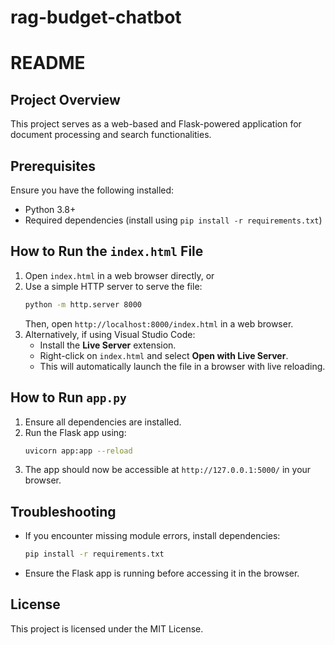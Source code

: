 # rag-budget-chatbot
# README

## Project Overview
This project serves as a web-based and Flask-powered application for document processing and search functionalities.

## Prerequisites
Ensure you have the following installed:
- Python 3.8+
- Required dependencies (install using `pip install -r requirements.txt`)

## How to Run the `index.html` File
1. Open `index.html` in a web browser directly, or
2. Use a simple HTTP server to serve the file:
   ```sh
   python -m http.server 8000
   ```
   Then, open `http://localhost:8000/index.html` in a web browser.
3. Alternatively, if using Visual Studio Code:
   - Install the **Live Server** extension.
   - Right-click on `index.html` and select **Open with Live Server**.
   - This will automatically launch the file in a browser with live reloading.

## How to Run `app.py`
1. Ensure all dependencies are installed.
2. Run the Flask app using:
   ```sh
   uvicorn app:app --reload
   ```
3. The app should now be accessible at `http://127.0.0.1:5000/` in your browser.

## Troubleshooting
- If you encounter missing module errors, install dependencies:
  ```sh
  pip install -r requirements.txt
  ```
- Ensure the Flask app is running before accessing it in the browser.

## License
This project is licensed under the MIT License.

